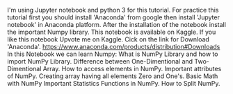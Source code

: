 I'm using Jupyter notebook and python 3 for this tutorial. For practice this tutorial first you should install 'Anaconda' from google then install 'Jupyter notebook' in Anaconda platform. After the installation of the notebook install the important Numpy library. This notebook is available on Kaggle. If you like this notebook Upvote me on Kaggle. Cick on the link for Download 'Anaconda'. 
https://www.anaconda.com/products/distribution#Downloads
In this Notebook we can learn Numpy: 
What is NumPy Library and how to import NumPy Library. 
Difference between One-Dimentional and Two-Dimentional Array. 
How to access elements in NumPy. 
Important attributes of NumPy. 
Creating array having all elements Zero and One's. 
Basic Math with NumPy Important Statistics Functions in NumPy.
How to Split NumPy.
